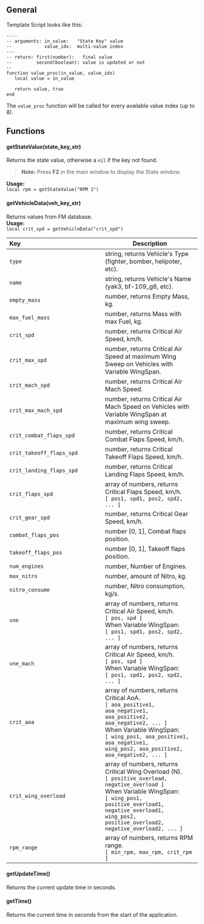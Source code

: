 ## General
Template Script looks like this:
```
----
-- arguments: in_value:   "State Key" value
--            value_idx:  multi-value index
---
-- return: first(number):   final value
--         second(boolean): value is updated or not
--
function value_proc(in_value, value_idx)
   local value = in_value

   return value, true
end
```

The `value_proc` function will be called for every available value index (up to 8).  

## Functions

#### getStateValue(state_key_str)
Returns the state value, otherwise a `nil` if the key not found.  
> **Note:** Press **F2** in the main window to display the State window.

__Usage:__  
`local rpm = getStateValue("RPM 1")`

#### getVehicleData(veh_key_str)
Returns values from FM database.  
__Usage:__  
`local crit_spd = getVehicleData("crit_spd")`

<!-- Lets make it a bit looooong -->
| Key&nbsp;&nbsp;&nbsp;&nbsp;&nbsp;&nbsp;&nbsp;&nbsp;&nbsp;&nbsp;&nbsp;&nbsp;&nbsp;&nbsp;&nbsp;&nbsp;&nbsp;&nbsp;&nbsp;&nbsp;&nbsp;&nbsp;&nbsp;&nbsp;&nbsp;&nbsp;&nbsp;&nbsp;&nbsp;&nbsp;&nbsp;&nbsp;&nbsp;&nbsp;&nbsp;&nbsp;&nbsp;&nbsp;&nbsp;&nbsp;&nbsp;&nbsp;&nbsp;&nbsp;&nbsp;&nbsp;&nbsp;&nbsp; | Description |
| :--- | --- |
| `type`  | string, returns Vehicle's Type (fighter, bomber, helipoter, etc). |
| `name` | string, returns Vehicle's Name (yak3, bf-109_g6, etc). |
| `empty_mass` | number, returns Empty Mass, kg. |
| `max_fuel_mass` | number, returns Mass with max Fuel, kg. |
| `crit_spd` | number, returns Critical Air Speed, km/h. |  On Vehicles with Variable WingSpan, returns speed at minimum wing sweep. |
| `crit_max_spd` | number, returns Critical Air Speed at maximum Wing Sweep on Vehicles with Variable WingSpan. |
| `crit_mach_spd` | number, returns Critical Air Mach Speed. |
| `crit_max_mach_spd` | number, returns Critical Air Mach Speed on Vehicles with Variable WingSpan at maximum wing sweep. |
| `crit_combat_flaps_spd` | number, returns Critical Combat Flaps Speed, km/h. |
| `crit_takeoff_flaps_spd` | number, returns Critical Takeoff Flaps Speed, km/h. |
| `crit_landing_flaps_spd` | number, returns Critical Landing Flaps Speed, km/h. |
| `crit_flaps_spd` | array of numbers, returns Critical Flaps Speed, km/h.<br> `[ pos1, spd1, pos2, spd2, ... ]` |
| `crit_gear_spd` | number, returns Critical Gear Speed, km/h. |
| `combat_flaps_pos` | number [0, 1], Combat flaps position. |
| `takeoff_flaps_pos` | number [0, 1], Takeoff flaps position. |
| `num_engines` | number, Number of Engines. |
| `max_nitro` | number, amount of Nitro, kg. |
| `nitro_consume` | number, Nitro consumption, kg/s. |
| `vne` | array of numbers, returns Critical Air Speed, km/h.<br> `[ pos, spd ]` <br> When Variable WingSpan:<br> `[ pos1, spd1, pos2, spd2, ... ]` |
| `vne_mach` | array of numbers, returns Critical Air Speed, km/h.<br> `[ pos, spd ]` <br> When Variable WingSpan:<br> `[ pos1, spd1, pos2, spd2, ... ]` |
| `crit_aoa` | array of numbers, returns Critical AoA.<br> `[ aoa_positive1, aoa_negative1, aoa_positive2, aoa_negative2, ... ]` <br> When Variable WingSpan:<br> `[ wing_pos1, aoa_positive1, aoa_negative1,`<br> `wing_pos2, aoa_positive2, aoa_negative2, ... ]` |
| `crit_wing_overload` | array of numbers, returns Critical Wing Overload (N).<br> `[ positive_overload, negative_overload ]` <br> When Variable WingSpan:<br> `[ wing_pos1, positive_overload1, negative_overload1,` <br> `wing_pos2, positive_overload2, negative_overload2, ... ]` |
| `rpm_range` | array of numbers, returns RPM range.<br> `[ min_rpm, max_rpm, crit_rpm ]` |

#### getUpdateTime()
Returns the current update time in seconds.

#### getTime()
Returns the current time in seconds from the start of the application.

